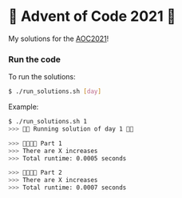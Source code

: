 # 🎄 Advent of Code 2021 🎄
My solutions for the [AOC2021](https://adventofcode.com/2021)!

### Run the code 
To run the solutions:
```bash
$ ./run_solutions.sh [day]
```

Example:
```bash
$ ./run_solutions.sh 1
>>> 🎅🏼 Running solution of day 1 🎅🏼

>>> 🎄🎄🎄🎄 Part 1
>>> There are X increases
>>> Total runtime: 0.0005 seconds

>>> 🎄🎄🎄🎄 Part 2
>>> There are X increases
>>> Total runtime: 0.0007 seconds
```
